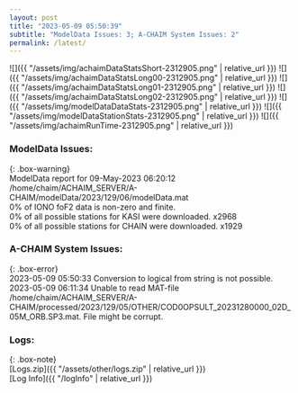 ```yaml
---
layout: post
title: "2023-05-09 05:50:39"
subtitle: "ModelData Issues: 3; A-CHAIM System Issues: 2"
permalink: /latest/
---
```


![]({{ "/assets/img/achaimDataStatsShort-2312905.png" | relative_url }})
![]({{ "/assets/img/achaimDataStatsLong00-2312905.png" | relative_url }})
![]({{ "/assets/img/achaimDataStatsLong01-2312905.png" | relative_url }})
![]({{ "/assets/img/achaimDataStatsLong02-2312905.png" | relative_url }})
![]({{ "/assets/img/modelDataDataStats-2312905.png" | relative_url }})
![]({{ "/assets/img/modelDataStationStats-2312905.png" | relative_url }})
![]({{ "/assets/img/achaimRunTime-2312905.png" | relative_url }})


### ModelData Issues:  
  
{: .box-warning}  
 ModelData report for 09-May-2023 06:20:12   
 /home/chaim/ACHAIM_SERVER/A-CHAIM/modelData/2023/129/06/modelData.mat   
 0% of IONO foF2 data is non-zero and finite.   
 0% of all possible stations for KASI were downloaded. x2968   
 0% of all possible stations for CHAIN were downloaded. x1929   
  
### A-CHAIM System Issues:  
  
{: .box-error}  
2023-05-09 05:50:33 Conversion to logical from string is not possible.  
2023-05-09 06:11:34 Unable to read MAT-file /home/chaim/ACHAIM_SERVER/A-CHAIM/processed/2023/129/05/OTHER/COD0OPSULT_20231280000_02D_05M_ORB.SP3.mat. File might be corrupt.  

### Logs:  
  
{: .box-note}  
[Logs.zip]({{ "/assets/other/logs.zip" | relative_url }})  
[Log Info]({{ "/logInfo" | relative_url }})  
